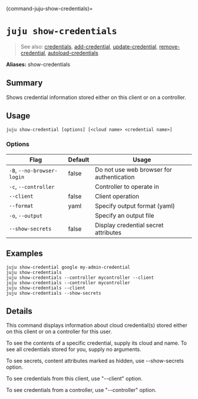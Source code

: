 (command-juju-show-credentials)=
# `juju show-credentials`
> See also: [credentials](#credentials), [add-credential](#add-credential), [update-credential](#update-credential), [remove-credential](#remove-credential), [autoload-credentials](#autoload-credentials)

**Aliases:** show-credentials

## Summary
Shows credential information stored either on this client or on a controller.

## Usage
```juju show-credential [options] [<cloud name> <credential name>]```

### Options
| Flag | Default | Usage |
| --- | --- | --- |
| `-B`, `--no-browser-login` | false | Do not use web browser for authentication |
| `-c`, `--controller` |  | Controller to operate in |
| `--client` | false | Client operation |
| `--format` | yaml | Specify output format (yaml) |
| `-o`, `--output` |  | Specify an output file |
| `--show-secrets` | false | Display credential secret attributes |

## Examples

    juju show-credential google my-admin-credential
    juju show-credentials 
    juju show-credentials --controller mycontroller --client 
    juju show-credentials --controller mycontroller 
    juju show-credentials --client
    juju show-credentials --show-secrets


## Details

This command displays information about cloud credential(s) stored 
either on this client or on a controller for this user.

To see the contents of a specific credential, supply its cloud and name.
To see all credentials stored for you, supply no arguments.

To see secrets, content attributes marked as hidden, use --show-secrets option.

To see credentials from this client, use "--client" option.

To see credentials from a controller, use "--controller" option.